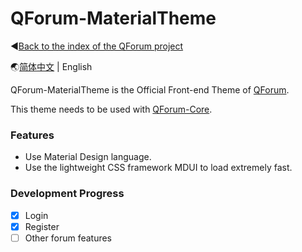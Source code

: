 # QForum-MaterialTheme

◀[Back to the index of the QForum project](https://github.com/JackuXL/QForum)

🌏[简体中文](https://github.com/JackuXL/QForum-MaterialTheme/blob/master/README.md) | English

QForum-MaterialTheme is the Official Front-end Theme of  [QForum](https://github.com/JackuXL/QForum).

This theme needs to be used with [QForum-Core](https://github.com/JackuXL/QForum-Core).

### Features

- Use Material Design language.
- Use the lightweight CSS framework MDUI to load extremely fast.

### Development Progress

- [x] Login
- [x] Register
- [ ] Other forum features
